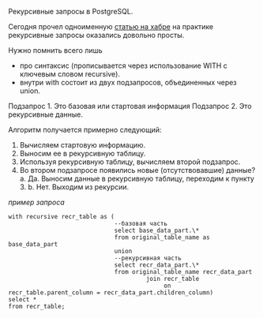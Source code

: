 Рекурсивные запросы в PostgreSQL.

Сегодня прочел одноименную [статью на хабре](https://habr.com/ru/post/269497/) на практике рекурсивные запросы оказались довольно просты.

Нужно помнить всего лишь
- про синтаксис (прописывается через использование WITH c ключевым словом recursive).
- внутри with состоит из двух подзапросов, объединенных через union.

Подзапрос 1. Это базовая или стартовая информация
Подзапрос 2. Это рекурсивные данные.

Алгоритм получается примерно следующий:

1. Вычисляем стартовую информацию.
2. Выносим ее в рекурсивную таблицу.
3. Используя рекурсивную таблицу, вычисляем второй подзапрос.
4. Во втором подзапросе появились новые (отсутствовавшие) данные?
   a. Да. Выносим данные в рекурсивную таблицу, переходим к пункту 3.
   b. Нет. Выходим из рекурсии.
   
*пример запроса*

    with recursive recr_table as (
	    						  --базовая часть
	    						  select base_data_part.\*
                                  from original_table_name as base_data_part
                                  union
    							  --рекурсивная часть
                                  select recr_data_part.\*
                                  from original_table_name recr_data_part
                                           join recr_table
                                                on recr_table.parent_column = recr_data_part.children_column)
    select *
    from recr_table;
